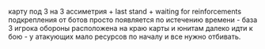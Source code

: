 карту под 3 на 3 ассиметрия + last stand + waiting for reinforcements подкрепления от ботов просто появляется по истечению времени - база 3 игрока обороны расположена на краю карты и юнитам далеко идти к бою - у атакующих мало ресурсов по началу и все нужно отбивать.